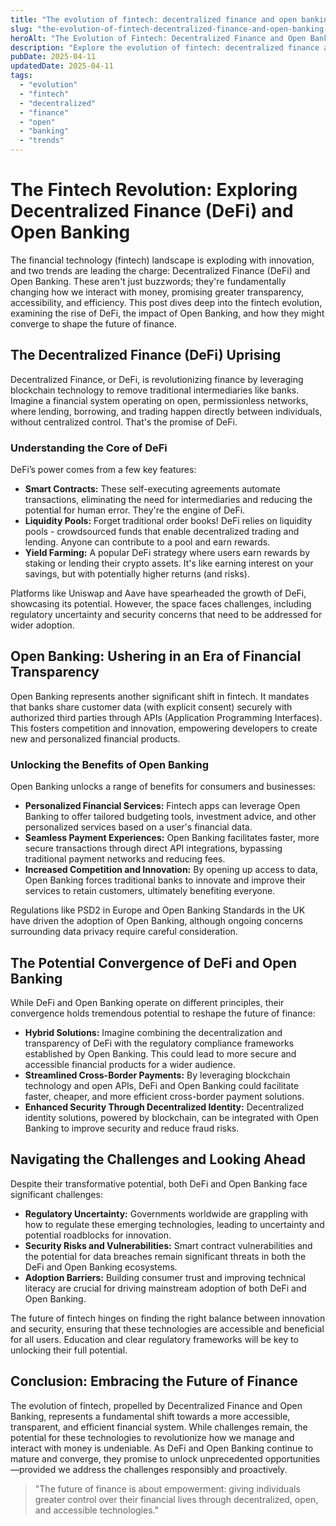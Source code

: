 ```yaml
---
title: "The evolution of fintech: decentralized finance and open banking trends"
slug: "the-evolution-of-fintech-decentralized-finance-and-open-banking-trends"
heroAlt: "The Evolution of Fintech: Decentralized Finance and Open Banking Trends visual cover image"
description: "Explore the evolution of fintech: decentralized finance and open banking trends in this detailed guide, offering insights, strategies, and practical tips to enhance your understanding and application of the topic."
pubDate: 2025-04-11
updatedDate: 2025-04-11
tags:
  - "evolution"
  - "fintech"
  - "decentralized"
  - "finance"
  - "open"
  - "banking"
  - "trends"
---
```

# The Fintech Revolution: Exploring Decentralized Finance (DeFi) and Open Banking

The financial technology (fintech) landscape is exploding with innovation, and two trends are leading the charge: Decentralized Finance (DeFi) and Open Banking. These aren't just buzzwords; they're fundamentally changing how we interact with money, promising greater transparency, accessibility, and efficiency. This post dives deep into the fintech evolution, examining the rise of DeFi, the impact of Open Banking, and how they might converge to shape the future of finance.

## The Decentralized Finance (DeFi) Uprising

Decentralized Finance, or DeFi, is revolutionizing finance by leveraging blockchain technology to remove traditional intermediaries like banks. Imagine a financial system operating on open, permissionless networks, where lending, borrowing, and trading happen directly between individuals, without centralized control. That's the promise of DeFi.

### Understanding the Core of DeFi

DeFi’s power comes from a few key features:

*   **Smart Contracts:** These self-executing agreements automate transactions, eliminating the need for intermediaries and reducing the potential for human error. They're the engine of DeFi.
*   **Liquidity Pools:** Forget traditional order books! DeFi relies on liquidity pools - crowdsourced funds that enable decentralized trading and lending. Anyone can contribute to a pool and earn rewards.
*   **Yield Farming:** A popular DeFi strategy where users earn rewards by staking or lending their crypto assets. It's like earning interest on your savings, but with potentially higher returns (and risks).

Platforms like Uniswap and Aave have spearheaded the growth of DeFi, showcasing its potential. However, the space faces challenges, including regulatory uncertainty and security concerns that need to be addressed for wider adoption.

## Open Banking: Ushering in an Era of Financial Transparency

Open Banking represents another significant shift in fintech. It mandates that banks share customer data (with explicit consent) securely with authorized third parties through APIs (Application Programming Interfaces). This fosters competition and innovation, empowering developers to create new and personalized financial products.

### Unlocking the Benefits of Open Banking

Open Banking unlocks a range of benefits for consumers and businesses:

*   **Personalized Financial Services:** Fintech apps can leverage Open Banking to offer tailored budgeting tools, investment advice, and other personalized services based on a user's financial data.
*   **Seamless Payment Experiences:** Open Banking facilitates faster, more secure transactions through direct API integrations, bypassing traditional payment networks and reducing fees.
*   **Increased Competition and Innovation:** By opening up access to data, Open Banking forces traditional banks to innovate and improve their services to retain customers, ultimately benefiting everyone.

Regulations like PSD2 in Europe and Open Banking Standards in the UK have driven the adoption of Open Banking, although ongoing concerns surrounding data privacy require careful consideration.

## The Potential Convergence of DeFi and Open Banking

While DeFi and Open Banking operate on different principles, their convergence holds tremendous potential to reshape the future of finance:

*   **Hybrid Solutions:** Imagine combining the decentralization and transparency of DeFi with the regulatory compliance frameworks established by Open Banking. This could lead to more secure and accessible financial products for a wider audience.
*   **Streamlined Cross-Border Payments:** By leveraging blockchain technology and open APIs, DeFi and Open Banking could facilitate faster, cheaper, and more efficient cross-border payment solutions.
*   **Enhanced Security Through Decentralized Identity:** Decentralized identity solutions, powered by blockchain, can be integrated with Open Banking to improve security and reduce fraud risks.

## Navigating the Challenges and Looking Ahead

Despite their transformative potential, both DeFi and Open Banking face significant challenges:

*   **Regulatory Uncertainty:** Governments worldwide are grappling with how to regulate these emerging technologies, leading to uncertainty and potential roadblocks for innovation.
*   **Security Risks and Vulnerabilities:** Smart contract vulnerabilities and the potential for data breaches remain significant threats in both the DeFi and Open Banking ecosystems.
*   **Adoption Barriers:** Building consumer trust and improving technical literacy are crucial for driving mainstream adoption of both DeFi and Open Banking.

The future of fintech hinges on finding the right balance between innovation and security, ensuring that these technologies are accessible and beneficial for all users. Education and clear regulatory frameworks will be key to unlocking their full potential.

## Conclusion: Embracing the Future of Finance

The evolution of fintech, propelled by Decentralized Finance and Open Banking, represents a fundamental shift towards a more accessible, transparent, and efficient financial system. While challenges remain, the potential for these technologies to revolutionize how we manage and interact with money is undeniable. As DeFi and Open Banking continue to mature and converge, they promise to unlock unprecedented opportunities—provided we address the challenges responsibly and proactively.

> "The future of finance is about empowerment: giving individuals greater control over their financial lives through decentralized, open, and accessible technologies."